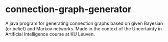 # connection-graph-generator
A java program for generating connection graphs based on given Bayesian (or belief) and Markov networks. Made in the context of the Uncertainty in Artificial Intelligence course at KU Leuven.
